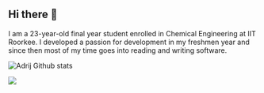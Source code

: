 ## Hi there 👋

I am a 23-year-old final year student enrolled in Chemical Engineering at IIT Roorkee. I developed a passion for development in my freshmen year and since then most of my time goes into reading and writing software.

![Adrij Github stats](https://github-readme-stats.vercel.app/api?username=adrijshikhar&count_private=true&show_icons=true&theme=github_dark&bg_color=071327)


<img
src="https://github-readme-stats.vercel.app/api/top-langs/?username=adrijshikhar&hide=html&langs_count=16&layout=compact&theme=github_dark&bg_color=071327"
/>

<!-- 
<img
src="https://github-readme-stats.vercel.app/api/wakatime?username=nemesis009&theme=github_dark&bg_color=071327"
/>


[![Readme Card](https://github-readme-stats.vercel.app/api/pin/?username=adrijshikhar&repo=vega-vscode-extension&theme=github_dark)](https://github.com/anuraghazra/github-readme-stats) -->

